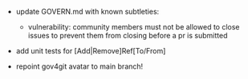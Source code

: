 - update GOVERN.md with known subtleties:
  - vulnerability: community members must not be allowed to close issues to prevent them from closing before a pr is submitted

- add unit tests for [Add|Remove]Ref[To/From]

- repoint gov4git avatar to main branch!
